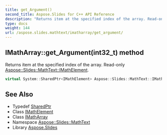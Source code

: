 ```yaml
---
title: get_Argument()
second_title: Aspose.Slides for C++ API Reference
description: "Returns item at the specified index of the array. Read-only Aspose::Slides::MathText::IMathElement."
type: docs
weight: 144
url: /aspose.slides.mathtext/imatharray/get_argument/
---
```

## IMathArray::get_Argument(int32_t) method


Returns item at the specified index of the array. Read-only [Aspose::Slides::MathText::IMathElement](../../imathelement/).

```cpp
virtual System::SharedPtr<IMathElement> Aspose::Slides::MathText::IMathArray::get_Argument(int32_t index)=0
```

## See Also

* Typedef [SharedPtr](../../../system/sharedptr/)
* Class [IMathElement](../../imathelement/)
* Class [IMathArray](../)
* Namespace [Aspose::Slides::MathText](../../)
* Library [Aspose.Slides](../../../)